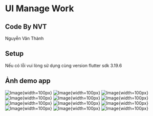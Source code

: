# UI Manage Work

## Code By NVT
Nguyễn Văn Thành

## Setup
Nếu có lỗi vui lòng sử dụng cùng version flutter sdk 3.19.6

## Ảnh demo app

![Image](assets/images/home_1.png){width=100px} ![Image](assets/images/home_2.png){width=100px} ![Image](assets/images/home3.png){width=100px}
![Image](assets/images/home_add_w1.png){width=100px} ![Image](assets/images/home_add_w2.png){width=100px} ![Image](assets/images/home_add_fun.png){width=100px}
![Image](assets/images/job_list.png){width=100px} ![Image](assets/images/detail_job1.png){width=100px} ![Image](assets/images/detail_job_chat.png){width=100px}
![Image](assets/images/detail_job_history_update.png){width=100px} ![Image](assets/images/detail_job_update.png){width=100px}
![Image](assets/images/account_page.png){width=100px}